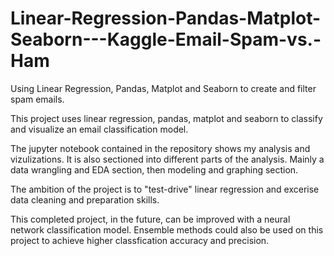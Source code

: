 # Linear-Regression-Pandas-Matplot-Seaborn---Kaggle-Email-Spam-vs.-Ham
Using Linear Regression, Pandas, Matplot and Seaborn to create and filter spam emails.

This project uses linear regression, pandas, matplot and seaborn to classify and visualize an email classification model.

The jupyter notebook contained in the repository shows my analysis and vizulizations. It is also sectioned into different parts of the analysis. 
Mainly a data wrangling and EDA section, then modeling and graphing section. 

The ambition of the project is to "test-drive" linear regression and excerise data cleaning and preparation skills. 

This completed project, in the future, can be improved with a neural network classification model. Ensemble methods could also be used on this project to achieve 
higher classfication accuracy and precision. 

